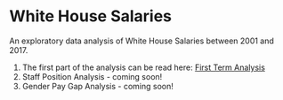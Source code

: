 # White House Salaries

An exploratory data analysis of White House Salaries between 2001 and 2017.

1. The first part of the analysis can be read here: [First Term Analysis](r/analysis/firstTerm.md)
2. Staff Position Analysis - coming soon!
3. Gender Pay Gap Analysis - coming soon!
